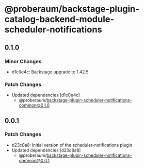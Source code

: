 # @proberaum/backstage-plugin-catalog-backend-module-scheduler-notifications

## 0.1.0

### Minor Changes

- d1c0e4c: Backstage upgrade to 1.42.5

### Patch Changes

- Updated dependencies [d1c0e4c]
  - @proberaum/backstage-plugin-scheduler-notifications-common@0.1.0

## 0.0.1

### Patch Changes

- d23c8a8: Initial version of the scheduler-notifications plugin
- Updated dependencies [d23c8a8]
  - @proberaum/backstage-plugin-scheduler-notifications-common@0.0.1
